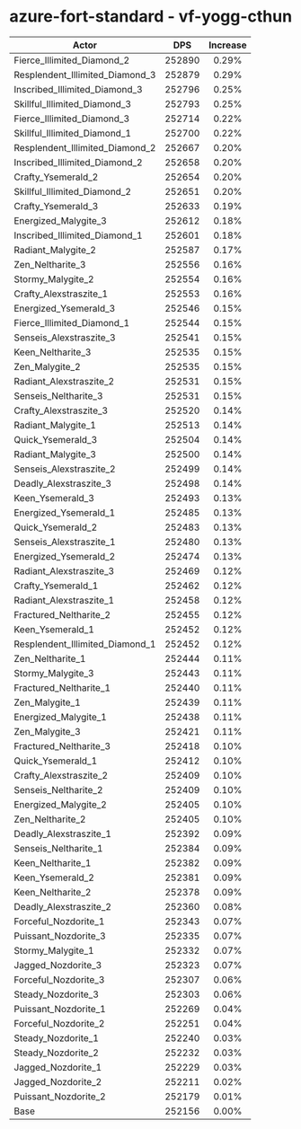 # azure-fort-standard - vf-yogg-cthun
| Actor | DPS | Increase |
|---|:---:|:---:|
|Fierce_Illimited_Diamond_2|252890|0.29%|
|Resplendent_Illimited_Diamond_3|252879|0.29%|
|Inscribed_Illimited_Diamond_3|252796|0.25%|
|Skillful_Illimited_Diamond_3|252793|0.25%|
|Fierce_Illimited_Diamond_3|252714|0.22%|
|Skillful_Illimited_Diamond_1|252700|0.22%|
|Resplendent_Illimited_Diamond_2|252667|0.20%|
|Inscribed_Illimited_Diamond_2|252658|0.20%|
|Crafty_Ysemerald_2|252654|0.20%|
|Skillful_Illimited_Diamond_2|252651|0.20%|
|Crafty_Ysemerald_3|252633|0.19%|
|Energized_Malygite_3|252612|0.18%|
|Inscribed_Illimited_Diamond_1|252601|0.18%|
|Radiant_Malygite_2|252587|0.17%|
|Zen_Neltharite_3|252556|0.16%|
|Stormy_Malygite_2|252554|0.16%|
|Crafty_Alexstraszite_1|252553|0.16%|
|Energized_Ysemerald_3|252546|0.15%|
|Fierce_Illimited_Diamond_1|252544|0.15%|
|Senseis_Alexstraszite_3|252541|0.15%|
|Keen_Neltharite_3|252535|0.15%|
|Zen_Malygite_2|252535|0.15%|
|Radiant_Alexstraszite_2|252531|0.15%|
|Senseis_Neltharite_3|252531|0.15%|
|Crafty_Alexstraszite_3|252520|0.14%|
|Radiant_Malygite_1|252513|0.14%|
|Quick_Ysemerald_3|252504|0.14%|
|Radiant_Malygite_3|252500|0.14%|
|Senseis_Alexstraszite_2|252499|0.14%|
|Deadly_Alexstraszite_3|252498|0.14%|
|Keen_Ysemerald_3|252493|0.13%|
|Energized_Ysemerald_1|252485|0.13%|
|Quick_Ysemerald_2|252483|0.13%|
|Senseis_Alexstraszite_1|252480|0.13%|
|Energized_Ysemerald_2|252474|0.13%|
|Radiant_Alexstraszite_3|252469|0.12%|
|Crafty_Ysemerald_1|252462|0.12%|
|Radiant_Alexstraszite_1|252458|0.12%|
|Fractured_Neltharite_2|252455|0.12%|
|Keen_Ysemerald_1|252452|0.12%|
|Resplendent_Illimited_Diamond_1|252452|0.12%|
|Zen_Neltharite_1|252444|0.11%|
|Stormy_Malygite_3|252443|0.11%|
|Fractured_Neltharite_1|252440|0.11%|
|Zen_Malygite_1|252439|0.11%|
|Energized_Malygite_1|252438|0.11%|
|Zen_Malygite_3|252421|0.11%|
|Fractured_Neltharite_3|252418|0.10%|
|Quick_Ysemerald_1|252412|0.10%|
|Crafty_Alexstraszite_2|252409|0.10%|
|Senseis_Neltharite_2|252409|0.10%|
|Energized_Malygite_2|252405|0.10%|
|Zen_Neltharite_2|252405|0.10%|
|Deadly_Alexstraszite_1|252392|0.09%|
|Senseis_Neltharite_1|252384|0.09%|
|Keen_Neltharite_1|252382|0.09%|
|Keen_Ysemerald_2|252381|0.09%|
|Keen_Neltharite_2|252378|0.09%|
|Deadly_Alexstraszite_2|252360|0.08%|
|Forceful_Nozdorite_1|252343|0.07%|
|Puissant_Nozdorite_3|252335|0.07%|
|Stormy_Malygite_1|252332|0.07%|
|Jagged_Nozdorite_3|252323|0.07%|
|Forceful_Nozdorite_3|252307|0.06%|
|Steady_Nozdorite_3|252303|0.06%|
|Puissant_Nozdorite_1|252269|0.04%|
|Forceful_Nozdorite_2|252251|0.04%|
|Steady_Nozdorite_1|252240|0.03%|
|Steady_Nozdorite_2|252232|0.03%|
|Jagged_Nozdorite_1|252229|0.03%|
|Jagged_Nozdorite_2|252211|0.02%|
|Puissant_Nozdorite_2|252179|0.01%|
|Base|252156|0.00%|
